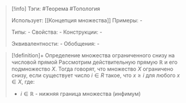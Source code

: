 > [!info]
> Тэги: #Теорема #Топология  
> 
> Использует: [[Концепция множества]]
> Примеры: *-*
> 
> Типы: *-*
> Свойства: *-*
> Конструкции: *-*
> 
> Эквивалентности: *-*
> Обобщения: *-*

> [!definition]+ Определение множества ограниченного снизу на числовой прямой
> Рассмотрим действительную прямую $\mathbb{R}$ и его подмножество $X$. Тогда говорят, что множество $X$ ограничено снизу, если существует число $i \in R$ такое, что $x \geq i$ для любого $x \in X$, где:
> * $i \in \mathbb R$ - нижняя граница множества (инфимум)
>  